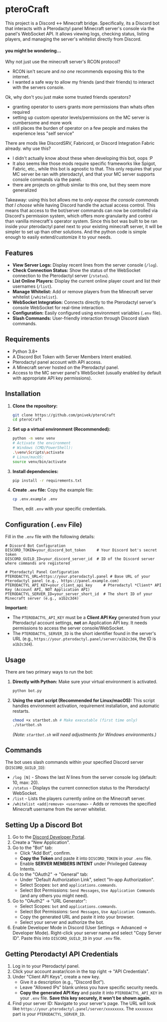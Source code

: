 # pteroCraft

This project is a Discord <-> Minecraft bridge. Specifically, its a Discord bot that interacts with a Pterodactyl panel Minecraft server's console via the panel's WebSocket API. It allows viewing logs, checking status, listing players, and managing the server's whitelist directly from Discord. 

#### you might be wondering...
Why not just use the minecraft server's RCON protocol?
- RCON isn't secure and *no one* recommends exposing this to the internet.
- I wanted a safe way to allow my friends (and their friends) to interact with the servers console.

Ok, why don't you just make some trusted friends operators?
- granting operator to users grants more permissions than whats often required
- setting up custom operator levels/permissions on the MC server is cumbersome and more work
- still places the burden of operator on a few people and makes the experience less "self service"

There are mods like DiscordSRV, Fabricord, or Discord Integration Fabric already. why use this?
- I didn't actually know about these when developing this bot, oops :P
- It also seems like those mods require specific frameworks like Spigot, Fabric, etc., while this bot is agnostic to that. This only requires that your MC server be ran with pterodactyl, and that your MC server supports console commands via the panel.
- there are projects on github similar to this one, but they seem more generalized

Takeaway: using this bot allows me to *only expose the console commands that I choose* while having Discord handle the actual access control. This means that access to the bot/server commands can now be controlled via Discord's permission system, which offers more granularity and control than vanilla minecraft's operator system. Since this bot was built to be ran inside your pterodactyl panel next to your existing minecraft server, it will be simpler to set up than other solutions. And the python code is simple enough to easily extend/customize it to your needs.

## Features

-   **View Server Logs:** Display recent lines from the server console (`/log`).
-   **Check Connection Status:** Show the status of the WebSocket connection to the Pterodactyl server (`/status`).
-   **List Online Players:** Display the current online player count and list their usernames (`/list`).
-   **Manage Whitelist:** Add or remove players from the Minecraft server whitelist (`/whitelist`).
-   **WebSocket Integration:** Connects directly to the Pterodactyl server's console WebSocket for real-time interaction.
-   **Configuration:** Easily configured using environment variables (`.env` file).
-   **Slash Commands:** User-friendly interaction through Discord slash commands.

## Requirements

-   Python 3.8+
-   A Discord Bot Token with Server Members Intent enabled.
-   Pterodactyl panel account with API access.
-   A Minecraft server hosted on the Pterodactyl panel.
-   Access to the MC server panel's WebSocket (usually enabled by default with appropriate API key permissions).

## Installation

1.  **Clone the repository:**
    ```bash
    git clone https://github.com/pnivek/pteroCraft
    cd pteroCraft
    ```

2.  **Set up a virtual environment (Recommended):**
    ```bash
    python -m venv venv
    # Activate the environment
    # Windows (CMD/PowerShell):
    .\venv\Scripts\activate
    # Linux/macOS:
    source venv/bin/activate
    ```

3.  **Install dependencies:**
    ```bash
    pip install -r requirements.txt
    ```

4.  **Create `.env` file:**
    Copy the example file:
    ```bash
    cp .env.example .env
    ```
    Then, edit `.env` with your specific credentials.

## Configuration (`.env` File)

Fill in the `.env` file with the following details:

```dotenv
# Discord Bot Configuration
DISCORD_TOKEN=your_discord_bot_token     # Your Discord bot's secret token
DISCORD_GUILD_ID=your_discord_server_id  # ID of the Discord server where commands are registered

# Pterodactyl Panel Configuration
PTERODACTYL_URL=https://your.pterodactyl.panel # Base URL of your Pterodactyl panel (e.g., https://panel.example.com)
PTERODACTYL_API_KEY=your_client_api_key     # Pterodactyl *Client* API Key (Account API, NOT Application API)
PTERODACTYL_SERVER_ID=your_server_short_id  # The short ID of your Minecraft server (e.g., a1b2c3d4)
```

**Important:**
*   The `PTERODACTYL_API_KEY` must be a **Client API Key** generated from your Pterodactyl account settings, **not** an Application API key. It needs permissions to access the server console/WebSocket.
*   The `PTERODACTYL_SERVER_ID` is the short identifier found in the server's URL (e.g., `https://your.pterodactyl.panel/server/a1b2c3d4`, the ID is `a1b2c3d4`).

## Usage

There are two primary ways to run the bot:

1.  **Directly with Python:**
    Make sure your virtual environment is activated.
    ```bash
    python bot.py
    ```

2.  **Using the start script (Recommended for Linux/macOS):**
    This script handles environment activation, requirement installation, and automatic restarts.
    ```bash
    chmod +x startbot.sh # Make executable (first time only)
    ./startbot.sh
    ```
    *(Note: `startbot.sh` will need adjustments for Windows environments.)*

## Commands

The bot uses slash commands within your specified Discord server (`DISCORD_GUILD_ID`):

-   `/log [N]` - Shows the last *N* lines from the server console log (default: 10, max: 20).
-   `/status` - Displays the current connection status to the Pterodactyl WebSocket.
-   `/list` - Lists the players currently online on the Minecraft server.
-   `/whitelist <add|remove> <username>` - Adds or removes the specified Minecraft username from the server whitelist.

## Setting Up a Discord Bot

1.  Go to the [Discord Developer Portal](https://discord.com/developers/applications).
2.  Create a "New Application".
3.  Go to the "Bot" tab:
    *   Click "Add Bot", confirm.
    *   **Copy the Token** and paste it into `DISCORD_TOKEN` in your `.env` file.
    *   Enable **SERVER MEMBERS INTENT** under Privileged Gateway Intents.
4.  Go to the "OAuth2" -> "General" tab:
    *   Under "Default Authorization Link", select "In-app Authorization".
    *   Select Scopes: `bot` and `applications.commands`.
    *   Select Bot Permissions: `Send Messages`, `Use Application Commands` (and any others you might need).
5.  Go to "OAuth2" -> "URL Generator":
    *   Select Scopes: `bot` and `applications.commands`.
    *   Select Bot Permissions: `Send Messages`, `Use Application Commands`.
    *   Copy the generated URL and paste it into your browser.
    *   Select your server and authorize the bot.
6.  Enable Developer Mode in Discord (User Settings -> Advanced -> Developer Mode). Right-click your server name and select "Copy Server ID". Paste this into `DISCORD_GUILD_ID` in your `.env` file.

## Getting Pterodactyl API Credentials

1.  Log in to your Pterodactyl panel.
2.  Click your account avatar/icon in the top right -> "API Credentials".
3.  Under "Client API Keys", create a new key.
    *   Give it a description (e.g., "Discord Bot").
    *   Leave "Allowed IPs" blank unless you have specific security needs.
    *   **Copy the generated API Key** and paste it into `PTERODACTYL_API_KEY` in your `.env` file. **Save this key securely, it won't be shown again.**
4.  Find your server ID: Navigate to your server's page. The URL will look like `https://your.pterodactyl.panel/server/xxxxxxxx`. The `xxxxxxxx` part is your `PTERODACTYL_SERVER_ID`.
